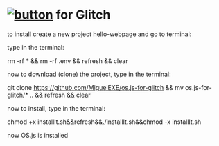 # [![button](https://www.os-js.org/images/logo.svg)](https://www.os-js.org/) for Glitch

to install create a new project hello-webpage and go to terminal:

type in the terminal:

rm -rf * && rm -rf .env && refresh && clear

now to download \(clone\) the project, type in the terminal:

git clone https://github.com/MiguelEXE/os.js-for-glitch && mv os.js-for-glitch/* .. && refresh && clear

now to install, type in the terminal:

chmod +x installIt.sh&&refresh&&./installIt.sh&&chmod -x installIt.sh

now OS.js is installed
